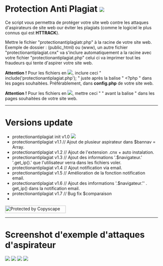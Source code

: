 # Protection Anti Plagiat <img src="https://camo.githubusercontent.com/fe2cb3af77c3290cd9437c142662cbd08bbbc027/687474703a2f2f696d6167652e6e6f656c736861636b2e636f6d2f66696368696572732f323031352f35312f313435303130333535302d736865696c642e706e67">

Ce script vous permettra de protéger votre site web contre les attaques d'aspirateurs de site web our éviter les plagiats (comme le logiciel le plus connus qui est <strong>HTTRACK</strong>).

Mettre le fichier "protectionantiplagiatr.php" à la racine de votre site web. Exemple de dossier : (public_html) ou (www), un autre fichier "protectionantiplagiat.cnx" va s'inclure automatiquement a la racine avec votre fichier "protectionantiplagiat.php" celui ci va imprimer tout les fraudeurs qui tente d'aspirer votre site web.

<strong>Attention !</strong>
Pour les fichiers en <img src="https://camo.githubusercontent.com/25cd284836114e790bc758cfe653dde1116bff5a/687474703a2f2f696d6167652e6e6f656c736861636b2e636f6d2f66696368696572732f323031352f35302f313435303033333534362d7068702e706e67">, inclure ceci " include('protectionantiplagiat.php'); " juste après la balise " <?php " dans les pages souhaitées. Préférablement, dans <strong>config.php</strong> de votre site web.

<strong>Attention !</strong>
Pour les fichiers en <img src="https://camo.githubusercontent.com/6579c91b9eb15b56a20e6b5d9f8b40493cdbde6d/687474703a2f2f696d6167652e6e6f656c736861636b2e636f6d2f66696368696572732f323031352f35302f313435303033333534362d68746d6c2e706e67">, mettre ceci " <?php include('protectionantiplagiat.php'); ?> " avant la balise " <!DOCTYPE html> dans les pages souhaitées de votre site web.
  
--------------------------------------------------------------------------------------------------------------------------------------

# Versions update

* protectionantiplagiat init v1.0 <img src="http://image.noelshack.com/fichiers/2015/50/1450015692-687474703a2f2f696d6167652e6e6f656c736861636b2e636f6d2f66696368696572732f323031352f35302f313434393932343932352d626574612d312e706e67.png">
* protectionantiplagiat v1.1 // Ajout de plusieur aspirateur dans $bannav = Array.
* protectionantiplagiat v1.2 // Ajout de l'extension .cnx + auto instalation.
* protectionantiplagiat v1.3 // Ajout des informations '.$navigateur.' '.get_ip().' que l'utilisateur verra dans les fichiers voler.
* protectionantiplagiat v1.4 // Ajout notification via email.
* protectionantiplagiat v1.5 // Amélioration de la fonction notification email.
* protectionantiplagiat v1.6 // Ajout des imformations '.$navigateur.'' . get_ip() dans la notification email.
* protectionantiplagiat v1.7 // Bug fix $comparaison
* 
<a href="http://www.copyscape.com/"><img src="http://banners.copyscape.com/img/copyscape-banner-white-200x25.png" width="200" height="25" border="0" alt="Protected by Copyscape" title="Protected by Copyscape Plagiarism Checker - Do not copy content from this page." /></a>

--------------------------------------------------------------------------------------------------------------------------------------

# Screenshot d'exemple d'attaques d'aspirateur

<img src="https://camo.githubusercontent.com/a281c4736a4674100b22b5cc457a847f1afacc53/687474703a2f2f696d6167652e6e6f656c736861636b2e636f6d2f66696368696572732f323031352f35312f313435303137353131372d73637265656e73686f742d312e706e67">
<img src="https://camo.githubusercontent.com/10cd08f50ca91841b2de75120d4d68680895b381/687474703a2f2f696d6167652e6e6f656c736861636b2e636f6d2f66696368696572732f323031352f35312f313435303130353437352d73637265656e73686f742d322e706e67">
<img src="https://camo.githubusercontent.com/0113c700be56de262e0ab9b63e220660ba64fef1/687474703a2f2f696d6167652e6e6f656c736861636b2e636f6d2f66696368696572732f323031352f35312f313435303130353437352d73637265656e73686f742d312e706e67">
<img src="https://camo.githubusercontent.com/1272c4ea5f7fbe22938f35f4b29bd88c80e42665/687474703a2f2f696d6167652e6e6f656c736861636b2e636f6d2f66696368696572732f323031352f35312f313435303132333439372d73637265656e73686f742d312e706e67">
